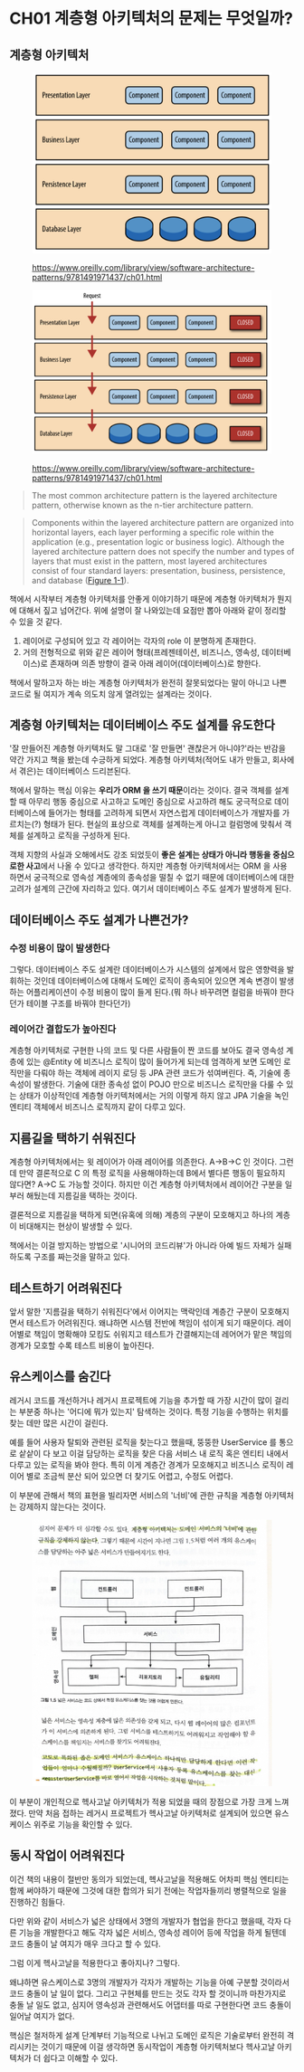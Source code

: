 # CH01 계층형 아키텍처의 문제는 무엇일까?

## 계층형 아키텍처

<figure><img src="../../.gitbook/assets/image (155).png" alt=""><figcaption><p><a href="https://www.oreilly.com/library/view/software-architecture-patterns/9781491971437/ch01.html">https://www.oreilly.com/library/view/software-architecture-patterns/9781491971437/ch01.html</a></p></figcaption></figure>

<figure><img src="../../.gitbook/assets/image (156).png" alt=""><figcaption><p><a href="https://www.oreilly.com/library/view/software-architecture-patterns/9781491971437/ch01.html">https://www.oreilly.com/library/view/software-architecture-patterns/9781491971437/ch01.html</a></p></figcaption></figure>

> The most common architecture pattern is the layered architecture pattern, otherwise known as the n-tier architecture pattern.

> Components within the layered architecture pattern are organized into horizontal layers, each layer performing a specific role within the application (e.g., presentation logic or business logic). Although the layered architecture pattern does not specify the number and types of layers that must exist in the pattern, most layered architectures consist of four standard layers: presentation, business, persistence, and database ([Figure 1-1](https://www.oreilly.com/library/view/software-architecture-patterns/9781491971437/ch01.html#sapr\_0101\_img)).

책에서 시작부터 계층형 아키텍처를 안좋게 이야기하기 때문에 계층형 아키텍처가 뭔지에 대해서 짚고 넘어간다. 위에 설명이 잘 나와있는데 요점만 뽑아 아래와 같이 정리할 수 있을 것  같다.

1. 레이어로 구성되어 있고 각 레이어는 각자의 role 이 분명하게 존재한다.
2. 거의 전형적으로 위와 같은 레이어 형태(프레젠테이션, 비즈니스, 영속성, 데이터베이스)로 존재하며 의존 방향이 결국 아래 레이어(데이터베이스)로 향한다.

책에서 말하고자 하는 바는 계층형 아키텍처가 완전히 잘못되었다는 말이 아니고 나쁜 코드로 될 여지가 계속 의도치 않게 열려있는 설계라는 것이다.



## 계층형 아키텍처는 데이터베이스 주도 설계를 유도한다

'잘 만들어진 계층형 아키텍처도 말 그대로 '잘 만들면' 괜찮은거 아니야?'라는 반감을 약간 가지고 책을 봤는데 수긍하게 되었다. 계층형 아키텍처(적어도 내가 만들고, 회사에서 겪은)는 데이터베이스 드리븐된다.

책에서 말하는 핵심 이유는 **우리가 ORM 을 쓰기 때문**이라는 것이다. 결국 객체를 설계할 때 아무리 행동 중심으로 사고하고 도메인 중심으로 사고하려 해도 궁극적으로 데이터베이스에 들어가는 형태를 고려하게 되면서 자연스럽게 데이터베이스가 개발자를 가르치는(?) 형태가 된다. 현실의 표상으로 객체를 설계하는게 아니고 컬럼명에 맞춰서 객체를 설계하고 로직을 구성하게 된다.

객체 지향의 사실과 오해에서도 강조 되었듯이 **좋은 설계는 상태가 아니라 행동을 중심으로한 사고**에서 나올 수 있다고 생각한다. 하지만 계층형 아키텍처에서는 ORM 을 사용하면서 궁극적으로 영속성 계층에의 종속성을 떨칠 수 없기 때문에 데이터베이스에 대한 고려가 설계의 근간에 자리하고 있다. 여기서 데이터베이스 주도 설계가 발생하게 된다.



## 데이터베이스 주도 설계가 나쁜건가?

### 수정 비용이 많이 발생한다

그렇다. 데이터베이스 주도 설계란 데이터베이스가 시스템의 설계에서 많은 영향력을 발휘하는 것인데 데이터베이스에 대해서 도메인 로직이 종속되어 있으면 계속 변경이 발생하는 어플리케이션이 수정 비용이 많이 들게 된다.(뭐 하나 바꾸려면 컬럼을 바꿔야 한다던가 테이블 구조를 바꿔야 한다던가)

### 레이어간 결합도가 높아진다

계층형 아키텍처로 구현한 나의 코드 및 다른 사람들이 짠 코드를 보아도 결국 영속성 계층에 있는 @Entity 에 비즈니스 로직이 많이 들어가게 되는데 엄격하게 보면 도메인 로직만을 다뤄야 하는 객체에 레이지 로딩 등 JPA 관련 코드가 섞여버린다. 즉, 기술에 종속성이 발생한다. 기술에 대한 종속성 없이 POJO 만으로 비즈니스 로직만을 다룰 수 있는 상태가 이상적인데 계층형 아키텍처에서는 거의 이렇게 하지 않고 JPA 기술을 녹인 엔티티 객체에서 비즈니스 로직까지 같이 다루고 있다.



## 지름길을 택하기 쉬워진다

계층형 아키텍처에서는 윗 레이어가 아래 레이어를 의존한다. A->B->C 인 것이다. 그런데 만약 결론적으로 C 의 특정 로직을 사용해야하는데 B에서 별다른 행동이 필요하지 않다면? A->C 도 가능할 것이다. 하지만 이건 계층형 아키텍처에서 레이어간 구분을 일부러 해뒀는데 지름길을 택하는 것이다.

결론적으로 지름길을 택하게 되면(유혹에 의해) 계층의 구분이 모호해지고 하나의 계층이 비대해지는 현상이 발생할 수 있다.&#x20;

책에서는 이걸 방지하는 방법으로 '시니어의 코드리뷰'가 아니라 아예 빌드 자체가 실패하도록 구조를 짜는것을 말하고 있다.



## 테스트하기 어려워진다

앞서 말한 '지름길을 택하기 쉬워진다'에서 이어지는 맥락인데 계층간 구분이 모호해지면서 테스트가 어려워진다. 왜냐하면 시스템 전반에 책임이 섞이게 되기 때문이다. 레이어별로 책임이 명확해야 모킹도 쉬워지고 테스트가 간결해지는데 레어어가 맡은 책임의 경계가 모호할 수록 테스트 비용이 높아진다.



## 유스케이스를 숨긴다

레거시 코드를 개선하거나 레거시 프로젝트에 기능을 추가할 때 가장 시간이 많이 걸리는 부분중 하나는 '어디에 뭐가 있는지' 탐색하는 것이다. 특정 기능을 수행하는 위치를 찾는 데만 많은 시간이 걸린다.

예를 들어 사용자 탈퇴와 관련된 로직을 찾는다고 했을때, 뚱뚱한 UserService 를 통으로 샅샅이 다 보고 이걸 담당하는 로직을 찾은 다음 서비스 내 로직 혹은 엔티티 내에서 다루고 있는 로직을 봐야 한다. 특히 이게 계층간 경계가 모호해지고 비즈니스 로직이 레이어 별로 조금씩 분산 되어 있으면 더 찾기도 어렵고, 수정도 어렵다.

이 부분에 관해서 책의 표현을 빌리자면 서비스의 '너비'에 관한 규칙을 계층형 아키텍처는 강제하지 않는다는 것이다.

<figure><img src="../../.gitbook/assets/2023. 4. 5. - 0 (1).jpg" alt=""><figcaption></figcaption></figure>



이 부분이 개인적으로 헥사고날 아키텍처가 적용 되었을 때의 장점으로 가장 크게 느껴졌다. 만약 처음 접하는 레거시 프로젝트가 헥사고날 아키텍처로 설계되어 있으면 유스케이스 위주로 기능을 확인할 수 있다.



## 동시 작업이 어려워진다

이건 책의 내용이 절반만 동의가 되었는데, 헥사고날을 적용해도 어차피 핵심 엔티티는 함께 써야하기 때문에 그것에 대한 합의가 되기 전에는 작업자들끼리 병렬적으로 일을 진행하긴 힘들다.

다만 위와 같이 서비스가 넓은 상태에서 3명의 개발자가 협업을 한다고 했을때, 각자 다른 기능을 개발한다고 해도 각자 넓은 서비스, 영속성 레이어 등에 작업을 하게 될텐데 코드 충돌이 날 여지가 매우 크다고 할 수 있다.

그럼 이게 헥사고날을 적용한다고 좋아지나? 그렇다.

왜냐하면 유스케이스로 3명의 개발자가 각자가 개발하는 기능을 아예 구분할 것이라서 코드 충돌이 날 일이 없다. 그리고 구현체를 만드는 것도 각자 할 것이니까 마찬가지로 충돌 날 일도 없고, 심지어 영속성과 관련해서도 어댑터를 따로 구현한다면 코드 충돌이 일어날 여지가 없다.

핵심은 철저하게 설계 단계부터 기능적으로 나뉘고 도메인 로직은 기술로부터 완전히 격리시키는 것이기 때문에 이걸 생각하면 동시작업이 계층형 아키텍처보다 헥사고날 아키텍처가 더 쉽다고 이해할 수 있다.
